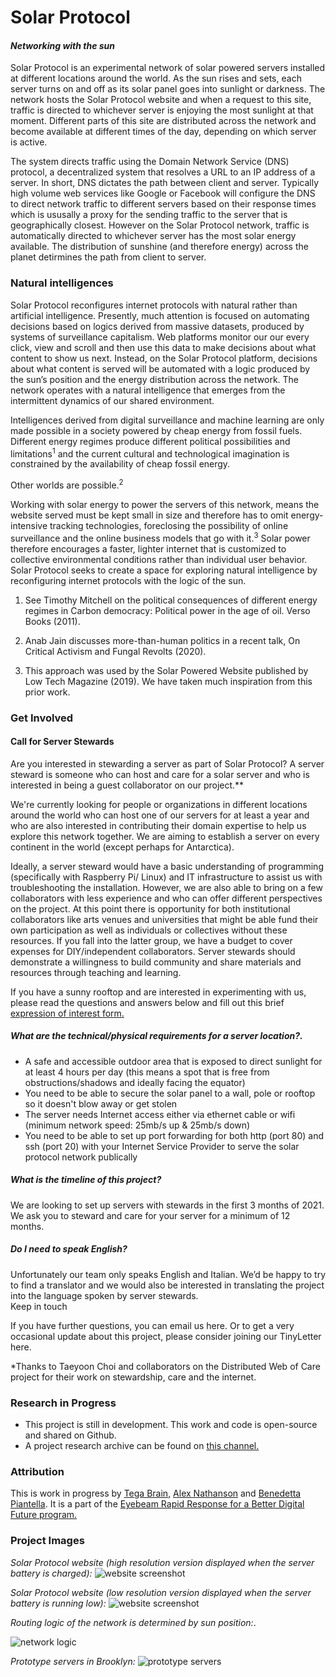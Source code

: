 # Solar Protocol  

#### *Networking with the sun*  
  
Solar Protocol is an experimental network of solar powered servers installed at different locations around the world. As the sun rises and sets, each server turns on and off as its solar panel goes into sunlight or darkness. The network hosts the Solar Protocol website and when a request to this site, traffic is directed to whichever server is enjoying the most sunlight at that moment. Different parts of this site are distributed across the network and become available at different times of the day, depending on which server is active.  
  
The system directs traffic using the Domain Network Service (DNS) protocol, a decentralized system that resolves a URL to an IP address of a server. In short, DNS dictates the path between client and server. Typically high volume web services like Google or Facebook will configure the DNS to direct network traffic to different servers based on their response times which is ususally a proxy for the sending traffic to the server that is geographically closest. However on the Solar Protocol network, traffic is automatically directed to whichever server has the most solar energy available. The distribution of sunshine (and therefore energy) across the planet detirmines the path from client to server.   
  
### Natural intelligences  
  
Solar Protocol reconfigures internet protocols with natural rather than artificial intelligence. Presently, much attention is focused on automating decisions based on logics derived from massive datasets, produced by systems of surveillance capitalism. Web platforms monitor our our every click, view and scroll and then use this data to make decisions about what content to show us next. Instead, on the Solar Protocol platform, decisions about what content is served will be automated with a logic produced by the sun’s position and the energy distribution across the network. The network operates with a natural intelligence that emerges from the intermittent dynamics of our shared environment.  
  
Intelligences derived from digital surveillance and machine learning are only made possible in a society powered by cheap energy from fossil fuels. Different energy regimes produce different political possibilities and limitations<sup>1</sup> and the current cultural and technological imagination is constrained by the availability of cheap fossil energy.  
  
Other worlds are possible.<sup>2</sup>  
  
Working with solar energy to power the servers of this network, means the website served must be kept small in size and therefore has to omit energy-intensive tracking technologies, foreclosing the possibility of online surveillance and the online business models that go with it.<sup>3</sup> Solar power therefore encourages a faster, lighter internet that is customized to collective environmental conditions rather than individual user behavior. Solar Protocol seeks to create a space for exploring natural intelligence by reconfiguring internet protocols with the logic of the sun.  
  
1. See Timothy Mitchell on the political consequences of different energy regimes in Carbon democracy: Political power in the age of oil. Verso Books (2011).  
  
2. Anab Jain discusses more-than-human politics in a recent talk, On Critical Activism and Fungal Revolts (2020).  
  
3. This approach was used by the Solar Powered Website published by Low Tech Magazine (2019). We have taken much inspiration from this prior work.  

### Get Involved   
#### Call for Server Stewards  
  
Are you interested in stewarding a server as part of Solar Protocol? A server steward is someone who can host and care for a solar server and who is interested in being a guest collaborator on our project.**  
  
We're currently looking for people or organizations in different locations around the world who can host one of our servers for at least a year and who are also interested in contributing their domain expertise to help us explore this network together. We are aiming to establish a server on every continent in the world (except perhaps for Antarctica).  
  
Ideally, a server steward would have a basic understanding of programming (specifically with Raspberry Pi/ Linux) and IT infrastructure to assist us with troubleshooting the installation. However, we are also able to bring on a few collaborators with less experience and who can offer different perspectives on the project. At this point there is opportunity for both institutional collaborators like arts venues and universities that might be able fund their own participation as well as individuals or collectives without these resources. If you fall into the latter group, we have a budget to cover expenses for DIY/independent collaborators. Server stewards should demonstrate a willingness to build community and share materials and resources through teaching and learning.  
  
If you have a sunny rooftop and are interested in experimenting with us, please read the questions and answers below and fill out this brief [expression of interest form.](https://airtable.com/shrwTVfy9TAvg5oHk)
##### *What are the technical/physical requirements for a server location?*. 
  
* A safe and accessible outdoor area that is exposed to direct sunlight for at least 4 hours per day (this means a spot that is free from obstructions/shadows and ideally facing the equator)  
* You need to be able to secure the solar panel to a wall, pole or rooftop so it doesn't blow away or get stolen  
* The server needs Internet access either via ethernet cable or wifi (minimum network speed: 25mb/s up & 25mb/s down)  
* You need to be able to set up port forwarding for both http (port 80) and ssh (port 20) with your Internet Service Provider to serve the solar protocol network publically  

##### *What is the timeline of this project?*

We are looking to set up servers with stewards in the first 3 months of 2021. We ask you to steward and care for your server for a minimum of 12 months.
##### *Do I need to speak English?*  
  
Unfortunately our team only speaks English and Italian. We’d be happy to try to find a translator and we would also be interested in translating the project into the language spoken by server stewards.  
Keep in touch

If you have further questions, you can email us here. Or to get a very occasional update about this project, please consider joining our TinyLetter here.

*Thanks to Taeyoon Choi and collaborators on the Distributed Web of Care project for their work on stewardship, care and the internet.
### Research in Progress  

* This project is still in development. This work and code is open-source and shared on Github.  
* A project research archive can be found on [this channel.](https://www.are.na/tega-brain/solar-powered-media)  

### Attribution
  
This is work in progress by [Tega Brain](http://tegabrain.com/), [Alex Nathanson](http://www.alexnathanson.com/about.html) and [Benedetta Piantella](https://engineering.nyu.edu/faculty/benedetta-piantella). It is a part of the [Eyebeam Rapid Response for a Better Digital Future program.](https://www.eyebeam.org/rapidresponse/) 

### Project Images

*Solar Protocol website (high resolution version displayed when the server battery is charged):*
![website screenshot](images/website.png)

*Solar Protocol website (low resolution version displayed when the server battery is running low):*
![website screenshot](images/website2.png)

*Routing logic of the network is determined by sun position:*. 

![network logic](images/network-logic.jpg)

*Prototype servers in Brooklyn:*
![prototype servers](images/servers.png)

